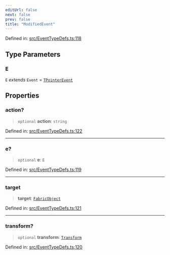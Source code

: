 ```yaml
---
editUrl: false
next: false
prev: false
title: "ModifiedEvent"
---
```


Defined in: [src/EventTypeDefs.ts:118](https://github.com/fabricjs/fabric.js/blob/e114448a1bce9b68a3e1bba337bc0c83a35c1aa5/src/EventTypeDefs.ts#L118)

## Type Parameters

### E

`E` *extends* `Event` = [`TPointerEvent`](/api/type-aliases/tpointerevent/)

## Properties

### action?

> `optional` **action**: `string`

Defined in: [src/EventTypeDefs.ts:122](https://github.com/fabricjs/fabric.js/blob/e114448a1bce9b68a3e1bba337bc0c83a35c1aa5/src/EventTypeDefs.ts#L122)

***

### e?

> `optional` **e**: `E`

Defined in: [src/EventTypeDefs.ts:119](https://github.com/fabricjs/fabric.js/blob/e114448a1bce9b68a3e1bba337bc0c83a35c1aa5/src/EventTypeDefs.ts#L119)

***

### target

> **target**: [`FabricObject`](/api/classes/fabricobject/)

Defined in: [src/EventTypeDefs.ts:121](https://github.com/fabricjs/fabric.js/blob/e114448a1bce9b68a3e1bba337bc0c83a35c1aa5/src/EventTypeDefs.ts#L121)

***

### transform?

> `optional` **transform**: [`Transform`](/api/type-aliases/transform/)

Defined in: [src/EventTypeDefs.ts:120](https://github.com/fabricjs/fabric.js/blob/e114448a1bce9b68a3e1bba337bc0c83a35c1aa5/src/EventTypeDefs.ts#L120)
